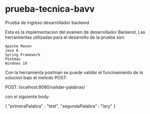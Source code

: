# prueba-tecnica-bavv


Prueba de ingreso desarrollador backend 

Esta es la implementacion del examen de desarrollador Backend. Las herramientas utilizadas para el desarrollo de la prueba son:

    Apache Maven
    Java 8
    Spring Framework
    Postman
    Windows 10
    
   
Con la herramienta postman se puede validar el funcinamiento de la solucion bajo el metodo POST:

POST: localhost:8080/validar-palabras/

con el siguiente body:

{
	"primeraPalabra" : "test",
	"segundaPalabra" : "lary"
}
